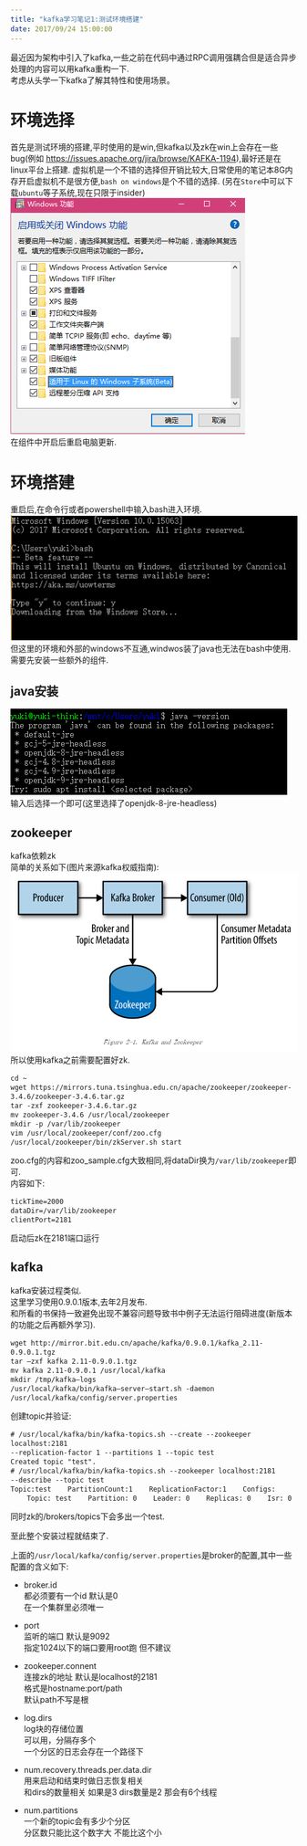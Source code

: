 ```yaml
---
title: "kafka学习笔记1:测试环境搭建"
date: 2017/09/24 15:00:00
---
```

最近因为架构中引入了kafka,一些之前在代码中通过RPC调用强耦合但是适合异步处理的内容可以用kafka重构一下.  
考虑从头学一下kafka了解其特性和使用场景。  
  
# 环境选择  

首先是测试环境的搭建,平时使用的是win,但kafka以及zk在win上会存在一些bug(例如 https://issues.apache.org/jira/browse/KAFKA-1194),最好还是在linux平台上搭建.
虚拟机是一个不错的选择但开销比较大,日常使用的笔记本8G内存开启虚拟机不是很方便,`bash on windows`是个不错的选择.
(另在`Store`中可以下载`ubuntu`等子系统,现在只限于insider)  
![](/images/1244488-20170924141841165-1167762603.png)  
在组件中开启后重启电脑更新.

# 环境搭建  

重启后,在命令行或者powershell中输入bash进入环境.  
![](/images/1244488-20170924142156571-346165170.png)  
但这里的环境和外部的windows不互通,windwos装了java也无法在bash中使用.  
需要先安装一些额外的组件.  

## java安装  
![](/images/1244488-20170924142211259-23564339.png)  
输入后选择一个即可(这里选择了openjdk-8-jre-headless)

## zookeeper  
kafka依赖zk  
简单的关系如下(图片来源kafka权威指南):  
![](/images/1244488-20170924142622790-2144780732.png)  
所以使用kafka之前需要配置好zk.  

	cd ~
	wget https://mirrors.tuna.tsinghua.edu.cn/apache/zookeeper/zookeeper-3.4.6/zookeeper-3.4.6.tar.gz
	tar -zxf zookeeper-3.4.6.tar.gz
	mv zookeeper-3.4.6 /usr/local/zookeeper
	mkdir -p /var/lib/zookeeper
	vim /usr/local/zookeeper/conf/zoo.cfg
	/usr/local/zookeeper/bin/zkServer.sh start  

zoo.cfg的内容和zoo_sample.cfg大致相同,将dataDir换为`/var/lib/zookeeper`即可.  
内容如下:    

    tickTime=2000
    dataDir=/var/lib/zookeeper
    clientPort=2181
启动后zk在2181端口运行  

## kafka  
kafka安装过程类似.  
这里学习使用0.9.0.1版本,去年2月发布.  
和所看的书保持一致避免出现不兼容问题导致书中例子无法运行阻碍进度(新版本的功能之后再额外学习).  

	wget http://mirror.bit.edu.cn/apache/kafka/0.9.0.1/kafka_2.11-0.9.0.1.tgz
	tar —zxf kafka 2.11-0.9.0.1.tgz
	mv kafka 2.11-0.9.0.1 /usr/local/kafka
	mkdir /tmp/kafka—logs
	/usr/local/kafka/bin/kafka—server—start.sh -daemon /usr/local/kafka/config/server.properties

创建topic并验证: 

	# /usr/local/kafka/bin/kafka-topics.sh --create --zookeeper localhost:2181
	--replication-factor 1 --partitions 1 --topic test
	Created topic "test".
	# /usr/local/kafka/bin/kafka-topics.sh --zookeeper localhost:2181
	--describe --topic test
	Topic:test    PartitionCount:1    ReplicationFactor:1    Configs:
		Topic: test    Partition: 0    Leader: 0    Replicas: 0    Isr: 0

同时zk的/brokers/topics下会多出一个test.  

至此整个安装过程就结束了.  

上面的`/usr/local/kafka/config/server.properties`是broker的配置,其中一些配置的含义如下:  

* broker.id  
都必须要有一个id 默认是0  
在一个集群里必须唯一

* port  
监听的端口 默认是9092  
指定1024以下的端口要用root跑 但不建议

* zookeeper.connent  
连接zk的地址 默认是localhost的2181  
格式是hostname:port/path  
默认path不写是根  

* log.dirs  
log块的存储位置  
可以用，分隔存多个  
一个分区的日志会存在一个路径下  

* num.recovery.threads.per.data.dir  
用来启动和结束时做日志恢复相关  
和dirs的数量相关 如果是3 dirs数量是2 那会有6个线程

* num.partitions  
一个新的topic会有多少个分区  
分区数只能比这个数字大 不能比这个小
